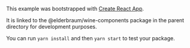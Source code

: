 This example was bootstrapped with [Create React App](https://github.com/facebook/create-react-app).

It is linked to the @elderbraum/wine-components package in the parent directory for development purposes.

You can run `yarn install` and then `yarn start` to test your package.
